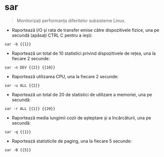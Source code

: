 # sar

> Monitorizați performanța diferitelor subsisteme Linux.

- Raportează I/O și rata de transfer emise către dispozitivele fizice, una pe secundă (apăsați CTRL C pentru a ieși):

`sar -b {{1}}`

- Raportează un total de 10 statistici privind dispozitivele de rețea, una la fiecare 2 secunde:

`sar -n DEV {{2}} {{10}}`

- Raportează utilizarea CPU, una la fiecare 2 secunde:

`sar -u ALL {{2}}`

- Raportează un total de 20 de statistici de utilizare a memoriei, una pe secundă:

`sar -r ALL {{1}} {{20}}`

- Raportează media lungimii cozii de așteptare și a încărcăturii, una pe secundă:

`sar -q {{1}}`

- Raportează statisticile de paging, una la fiecare 5 secunde:

`sar -B {{5}}`
